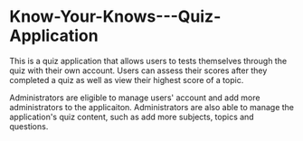 # Know-Your-Knows---Quiz-Application

This is a quiz application that allows users to tests themselves through the quiz with their own account. 
Users can assess their scores after they completed a quiz as well as view their highest score of a topic. 

Administrators are eligible to manage users' account and add more administrators to the applicaiton. 
Administrators are also able to manage the application's quiz content, such as add more subjects, topics and questions.
